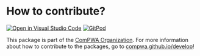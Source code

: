 # How to contribute?

[![Open in Visual Studio Code](https://img.shields.io/badge/vscode-open-blue?logo=visualstudiocode)](https://open.vscode.dev/ComPWA/sphinx-hep-pdgref)
[![GitPod](https://img.shields.io/badge/gitpod-open-blue?logo=gitpod)](https://gitpod.io/#https://github.com/ComPWA/sphinx-hep-pdgref)

This package is part of the [ComPWA Organization](https://github.com/ComPWA). For more information about how to contribute to the packages, go to [compwa.github.io/develop](https://compwa.github.io/develop)!
